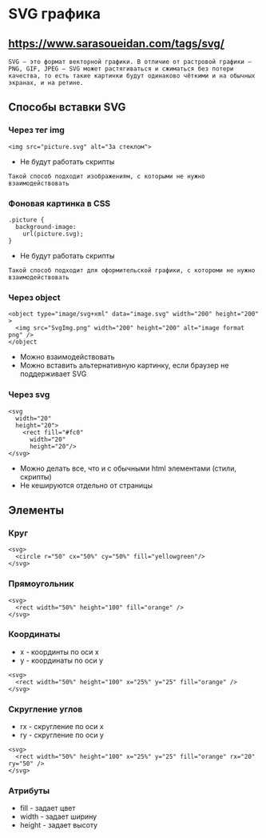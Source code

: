# SVG графика
## https://www.sarasoueidan.com/tags/svg/
```
SVG — это формат векторной графики. В отличие от растровой графики — PNG, GIF, JPEG — SVG может растягиваться и сжиматься без потери качества, то есть такие картинки будут одинаково чёткими и на обычных экранах, и на ретине.
```
## Способы вставки SVG
### Через тег img
```
<img src="picture.svg" alt="За стеклом">
```
* Не будут работать скрипты
```
Такой способ подходит изображениям, с которыми не нужно взаимодействовать
```
### Фоновая картинка в CSS
```
.picture {
  background-image:
    url(picture.svg);
}
```
* Не будут работать скрипты
```
Такой способ подходит для оформительской графики, с котороми не нужно взаимодействовать
```
### Через object
```
<object type="image/svg+xml" data="image.svg" width="200" height="200" >
  <img src="SvgImg.png" width="200" height="200" alt="image format png" />
</object
```
* Можно взаимодействовать
* Можно вставить альтернативную картинку, если браузер не поддерживает SVG
### Через svg
```
<svg
  width="20"
  height="20">
    <rect fill="#fc0"
      width="20"
      height="20"/>
</svg>
```
* Можно делать все, что и с обычными html элементами (стили, скрипты)
* Не кешируются отдельно от страницы
## Элементы
### Круг
```
<svg>
  <circle r="50" cx="50%" cy="50%" fill="yellowgreen"/>
</svg>
```
### Прямоугольник
```
<svg>
  <rect width="50%" height="100" fill="orange" />
</svg>
```
### Координаты
* x - координты по оси x
* y - координаты по оси y
```
<svg>
  <rect width="50%" height="100" x="25%" y="25" fill="orange" />
</svg>
```
### Скругление углов
* rx - скругление по оси x 
* ry - скругление по оси y
```
<svg>
  <rect width="50%" height="100" x="25%" y="25" fill="orange" rx="20" ry="50" />
</svg>
```
### Атрибуты 
* fill - задает цвет
* width - задает ширину
* height - задает высоту
